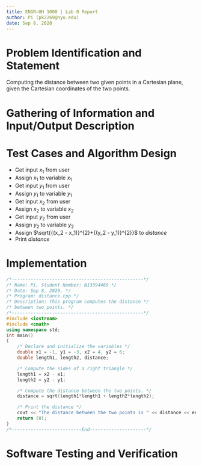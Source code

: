 ```yaml
---
title: ENGR–UH 1000 | Lab 0 Report
author: Pi (pk2269@nyu.edu)
date: Sep 8, 2020
---
```


# Problem Identification and Statement

Computing the distance between two given points in a Cartesian plane, given the Cartesian coordinates of the two points.

# Gathering of Information and Input/Output Description



# Test Cases and Algorithm Design

* Get input $x_1$ from user
* Assign $x_1$ to variable $x_1$
* Get input $y_1$ from user
* Assign $y_1$ to variable $y_1$
* Get input $x_2$ from user
* Assign $x_2$ to variable $x_2$
* Get input $y_2$ from user
* Assign $y_2$ to variable $y_2$
* Assign $\sqrt{{(x_2 - x_1)}^{2}+{(y_2 - y_1)}^{2}}$ to *distance*
* Print *distance*


# Implementation

~~~~~~~~~~~~~~~~~~~~~~~~~~~~~~~~~~~~~~~~~~ {.cpp .numberLines}
/*-------------------------------------------------*/
/* Name: Pi, Student Number: N13394469 */
/* Date: Sep 8, 2020. */
/* Program: distance.cpp */
/* Description: This program computes the distance */
/* between two points. */
/*-------------------------------------------------*/
#include <iostream>
#include <cmath>
using namespace std;
int main()
{
    /* Declare and initialize the variables */
    double x1 = -1, y1 = -3, x2 = 4, y2 = 6;
    double length1, length2, distance;

    /* Compute the sides of a right triangle */
    length1 = x2 - x1;
    length2 = y2 - y1;

    /* Compute the distance between the two points. */
    distance = sqrt(length1*length1 + length2*length2);

    /* Print the distance */
    cout << "The distance between the two points is " << distance << endl;
    return (0);
}
/*--------------------------End---------------------*/
~~~~~~~~~~~~~~~~~~~~~~~~~~~~~~~~~~~~~~~~~~~~ 

# Software Testing and Verification
